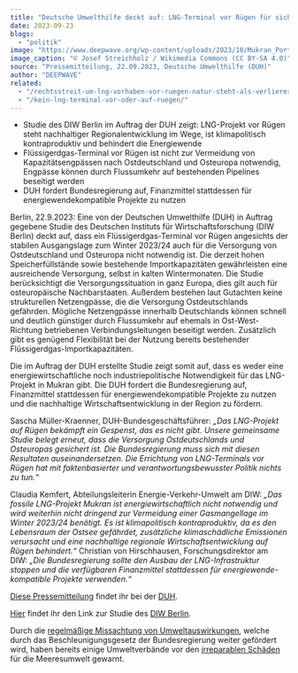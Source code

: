```yaml
---
title: "Deutsche Umwelthilfe deckt auf: LNG-Terminal vor Rügen für sichere Energieversorgung von Ostdeutschland und Osteuropa nicht notwendig"
date: 2023-09-23
blogs: 
  - "politik"
image: "https://www.deepwave.org/wp-content/uploads/2023/10/Mukran_Port_Nordstream2_Roehren_01-scaled.jpg"
image_caption: "© Josef Streichholz / Wikimedia Commons (CC BY-SA 4.0)"
source: "Pressemitteilung, 22.09.2023, Deutsche Umwelthilfe (DUH)"
author: "DEEPWAVE"
related: 
  - "/rechtsstreit-um-lng-vorhaben-vor-ruegen-natur-steht-als-verlierer-da/"
  - "/kein-lng-terminal-vor-oder-auf-ruegen/"
---
```


- Studie des DIW Berlin im Auftrag der DUH zeigt: LNG-Projekt vor Rügen steht nachhaltiger Regionalentwicklung im Wege, ist klimapolitisch kontraproduktiv und behindert die Energiewende
- Flüssigerdgas-Terminal vor Rügen ist nicht zur Vermeidung von Kapazitätsengpässen nach Ostdeutschland und Osteuropa notwendig, Engpässe können durch Flussumkehr auf bestehenden Pipelines beseitigt werden
- DUH fordert Bundesregierung auf, Finanzmittel stattdessen für energiewendekompatible Projekte zu nutzen

Berlin, 22.9.2023: Eine von der Deutschen Umwelthilfe (DUH) in Auftrag gegebene Studie des Deutschen Instituts für Wirtschaftsforschung (DIW Berlin) deckt auf, dass ein Flüssigerdgas-Terminal vor Rügen angesichts der stabilen Ausgangslage zum Winter 2023/24 auch für die Versorgung von Ostdeutschland und Osteuropa nicht notwendig ist. Die derzeit hohen Speicherfüllstände sowie bestehende Importkapazitäten gewährleisten eine ausreichende Versorgung, selbst in kalten Wintermonaten. Die Studie berücksichtigt die Versorgungssituation in ganz Europa, dies gilt auch für osteuropäische Nachbarstaaten. Außerdem bestehen laut Gutachten keine strukturellen Netzengpässe, die die Versorgung Ostdeutschlands gefährden. Mögliche Netzengpässe innerhalb Deutschlands können schnell und deutlich günstiger durch Flussumkehr auf ehemals in Ost-West-Richtung betriebenen Verbindungsleitungen beseitigt werden. Zusätzlich gibt es genügend Flexibilität bei der Nutzung bereits bestehender Flüssigerdgas-Importkapazitäten.

Die im Auftrag der DUH erstellte Studie zeigt somit auf, dass es weder eine energiewirtschaftliche noch industriepolitische Notwendigkeit für das LNG-Projekt in Mukran gibt. Die DUH fordert die Bundesregierung auf, Finanzmittel stattdessen für energiewendekompatible Projekte zu nutzen und die nachhaltige Wirtschaftsentwicklung in der Region zu fördern.

Sascha Müller-Kraenner, DUH-Bundesgeschäftsführer: _„Das LNG-Projekt auf Rügen bekämpft ein Gespenst, das es nicht gibt. Unsere gemeinsame Studie belegt erneut, dass die Versorgung Ostdeutschlands und Osteuropas gesichert ist. Die Bundesregierung muss sich mit diesen Resultaten auseinandersetzen. Die Errichtung von LNG-Terminals vor Rügen hat mit faktenbasierter und verantwortungsbewusster Politik nichts zu tun.“_

Claudia Kemfert, Abteilungsleiterin Energie-Verkehr-Umwelt am DIW: _„Das fossile LNG-Projekt Mukran ist energiewirtschaftlich nicht notwendig und wird weiterhin nicht dringend zur Vermeidung einer Gasmangellage im Winter 2023/24 benötigt. Es ist klimapolitisch kontraproduktiv, da es den Lebensraum der Ostsee gefährdet, zusätzliche klimaschädliche Emissionen verursacht und eine nachhaltige regionale Wirtschaftsentwicklung auf Rügen behindert.“_ Christian von Hirschhausen, Forschungsdirektor am DIW: _„Die Bundesregierung sollte den Ausbau der LNG-Infrastruktur stoppen und die verfügbaren Finanzmittel stattdessen für energiewende-kompatible Projekte verwenden.“_

[Diese Pressemitteilung](https://www.duh.de/presse/pressemitteilungen/pressemitteilung/deutsche-umwelthilfe-deckt-auf-lng-terminal-vor-ruegen-fuer-sichere-energieversorgung-von-ostdeutschl/) findet ihr bei der [DUH](https://www.duh.de/).

[Hier](https://www.duh.de/fileadmin/user_upload/download/Pressemitteilungen/Energie/LNG/diwkompakt_2023-196.pdf) findet ihr den Link zur Studie des [DIW Berlin](https://www.diw.de/deutsch).

Durch die [regelmäßige Missachtung von Umweltauswirkungen](https://www.deepwave.org/rechtsstreit-um-lng-vorhaben-vor-ruegen-natur-steht-als-verlierer-da/), welche durch das Beschleunigungsgesetz der Bundesregierung weiter gefördert wird, haben bereits einige Umweltverbände vor den [irreparablen Schäden](https://www.deepwave.org/kein-lng-terminal-vor-oder-auf-ruegen/) für die Meeresumwelt gewarnt.
